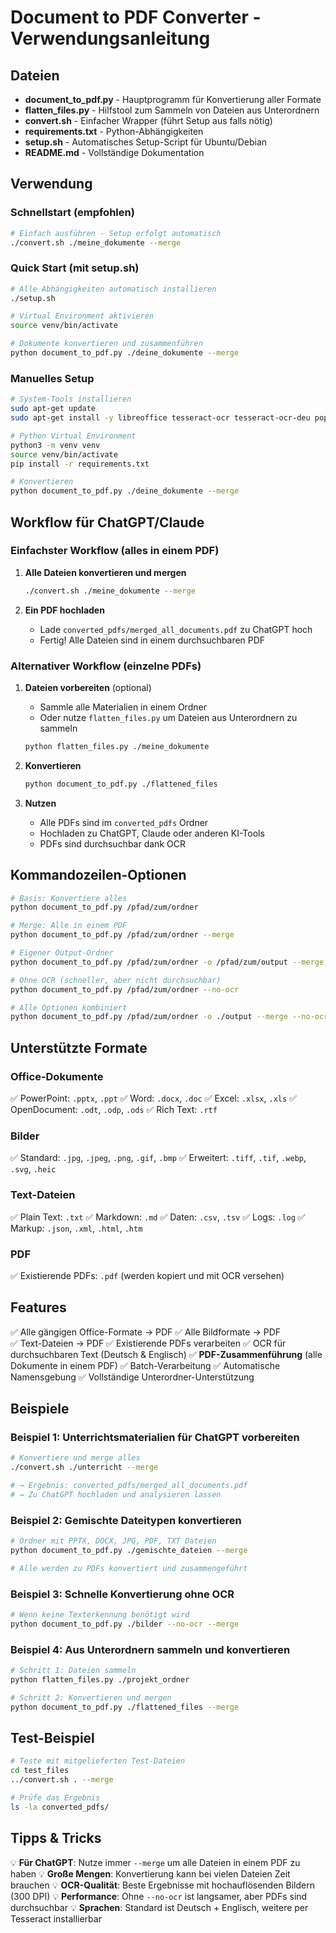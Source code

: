 # Document to PDF Converter - Verwendungsanleitung

## Dateien

- **document_to_pdf.py** - Hauptprogramm für Konvertierung aller Formate
- **flatten_files.py** - Hilfstool zum Sammeln von Dateien aus Unterordnern
- **convert.sh** - Einfacher Wrapper (führt Setup aus falls nötig)
- **requirements.txt** - Python-Abhängigkeiten
- **setup.sh** - Automatisches Setup-Script für Ubuntu/Debian
- **README.md** - Vollständige Dokumentation

## Verwendung

### Schnellstart (empfohlen)

```bash
# Einfach ausführen - Setup erfolgt automatisch
./convert.sh ./meine_dokumente --merge
```

### Quick Start (mit setup.sh)

```bash
# Alle Abhängigkeiten automatisch installieren
./setup.sh

# Virtual Environment aktivieren
source venv/bin/activate

# Dokumente konvertieren und zusammenführen
python document_to_pdf.py ./deine_dokumente --merge
```

### Manuelles Setup

```bash
# System-Tools installieren
sudo apt-get update
sudo apt-get install -y libreoffice tesseract-ocr tesseract-ocr-deu poppler-utils imagemagick

# Python Virtual Environment
python3 -m venv venv
source venv/bin/activate
pip install -r requirements.txt

# Konvertieren
python document_to_pdf.py ./deine_dokumente --merge
```

## Workflow für ChatGPT/Claude

### Einfachster Workflow (alles in einem PDF)

1. **Alle Dateien konvertieren und mergen**
   ```bash
   ./convert.sh ./meine_dokumente --merge
   ```

2. **Ein PDF hochladen**
   - Lade `converted_pdfs/merged_all_documents.pdf` zu ChatGPT hoch
   - Fertig! Alle Dateien sind in einem durchsuchbaren PDF

### Alternativer Workflow (einzelne PDFs)

1. **Dateien vorbereiten** (optional)
   - Sammle alle Materialien in einem Ordner
   - Oder nutze `flatten_files.py` um Dateien aus Unterordnern zu sammeln
   ```bash
   python flatten_files.py ./meine_dokumente
   ```

2. **Konvertieren**
   ```bash
   python document_to_pdf.py ./flattened_files
   ```

3. **Nutzen**
   - Alle PDFs sind im `converted_pdfs` Ordner
   - Hochladen zu ChatGPT, Claude oder anderen KI-Tools
   - PDFs sind durchsuchbar dank OCR

## Kommandozeilen-Optionen

```bash
# Basis: Konvertiere alles
python document_to_pdf.py /pfad/zum/ordner

# Merge: Alle in einem PDF
python document_to_pdf.py /pfad/zum/ordner --merge

# Eigener Output-Ordner
python document_to_pdf.py /pfad/zum/ordner -o /pfad/zum/output --merge

# Ohne OCR (schneller, aber nicht durchsuchbar)
python document_to_pdf.py /pfad/zum/ordner --no-ocr

# Alle Optionen kombiniert
python document_to_pdf.py /pfad/zum/ordner -o ./output --merge --no-ocr
```

## Unterstützte Formate

### Office-Dokumente
✅ PowerPoint: `.pptx`, `.ppt`
✅ Word: `.docx`, `.doc`
✅ Excel: `.xlsx`, `.xls`
✅ OpenDocument: `.odt`, `.odp`, `.ods`
✅ Rich Text: `.rtf`

### Bilder
✅ Standard: `.jpg`, `.jpeg`, `.png`, `.gif`, `.bmp`
✅ Erweitert: `.tiff`, `.tif`, `.webp`, `.svg`, `.heic`

### Text-Dateien
✅ Plain Text: `.txt`
✅ Markdown: `.md`
✅ Daten: `.csv`, `.tsv`
✅ Logs: `.log`
✅ Markup: `.json`, `.xml`, `.html`, `.htm`

### PDF
✅ Existierende PDFs: `.pdf` (werden kopiert und mit OCR versehen)

## Features

✅ Alle gängigen Office-Formate → PDF
✅ Alle Bildformate → PDF  
✅ Text-Dateien → PDF
✅ Existierende PDFs verarbeiten
✅ OCR für durchsuchbaren Text (Deutsch & Englisch)
✅ **PDF-Zusammenführung** (alle Dokumente in einem PDF)
✅ Batch-Verarbeitung
✅ Automatische Namensgebung
✅ Vollständige Unterordner-Unterstützung

## Beispiele

### Beispiel 1: Unterrichtsmaterialien für ChatGPT vorbereiten
```bash
# Konvertiere und merge alles
./convert.sh ./unterricht --merge

# → Ergebnis: converted_pdfs/merged_all_documents.pdf
# → Zu ChatGPT hochladen und analysieren lassen
```

### Beispiel 2: Gemischte Dateitypen konvertieren
```bash
# Ordner mit PPTX, DOCX, JPG, PDF, TXT Dateien
python document_to_pdf.py ./gemischte_dateien --merge

# Alle werden zu PDFs konvertiert und zusammengeführt
```

### Beispiel 3: Schnelle Konvertierung ohne OCR
```bash
# Wenn keine Texterkennung benötigt wird
python document_to_pdf.py ./bilder --no-ocr --merge
```

### Beispiel 4: Aus Unterordnern sammeln und konvertieren
```bash
# Schritt 1: Dateien sammeln
python flatten_files.py ./projekt_ordner

# Schritt 2: Konvertieren und mergen
python document_to_pdf.py ./flattened_files --merge
```

## Test-Beispiel

```bash
# Teste mit mitgelieferten Test-Dateien
cd test_files
../convert.sh . --merge

# Prüfe das Ergebnis
ls -la converted_pdfs/
```

## Tipps & Tricks

💡 **Für ChatGPT**: Nutze immer `--merge` um alle Dateien in einem PDF zu haben
💡 **Große Mengen**: Konvertierung kann bei vielen Dateien Zeit brauchen
💡 **OCR-Qualität**: Beste Ergebnisse mit hochauflösenden Bildern (300 DPI)
💡 **Performance**: Ohne `--no-ocr` ist langsamer, aber PDFs sind durchsuchbar
💡 **Sprachen**: Standard ist Deutsch + Englisch, weitere per Tesseract installierbar
